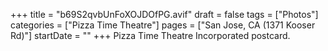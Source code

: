 +++
title = "b69S2qvbUnFoXOJDOfPG.avif"
draft = false
tags = ["Photos"]
categories = ["Pizza Time Theatre"]
pages = ["San Jose, CA (1371 Kooser Rd)"]
startDate = ""
+++
Pizza Time Theatre Incorporated postcard.
